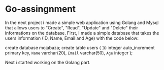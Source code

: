 # Go-assingnment

In the next project i made a simple web application using Golang and Mysql that allows users to "Create", "Read", "Update" and "Delete" their informations on the database. 
First, I made a simple database that takes the users information (ID, Name, Email and Age) with the code below:

create database mojabaza;
create table users (
`ID` integer auto_increment primary key,
`Name` varchar(20),
`Email` varchar(50),
`Age` integer
);

Next i started working on the Golang part. 
